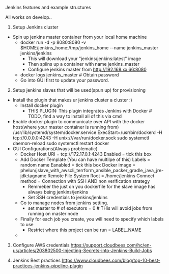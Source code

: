 Jenkins features and example structures

All works on develop..

1. Setup Jenkins cluster
  - Spin up jenkins master container from your local home machine
    - docker run -d -p 8080:8080 -v $HOME/jenkins_home:/tmp/jenkins_home --name jenkins_master jenkins/jenkins
      - This will download your "jenkins/jenkins:latest" image
      - Then spiins up a container with name jenkins_master  
      - Configure jenkins master from http://192.168.xx.66:8080
    - docker logs jenkins_master # Obtain password
    - Go into GUI first to update your password.

2. Setup jenkins slaves that will be used(spun up) for provisioning
  - Install the plugin that makes ur jenkins cluster a cluster :)
    - Install docker plugin
      - THIS PLUGIN: This plugin integrates Jenkins with Docker # TODO, find a way to install all of this via cmd
  - Enable docker plugin to communicate over API with the docker host(where your master container is running from)
        /usr/lib/systemd/system/docker.service
        ExecStart=/usr/bin/dockerd  -H tcp://0.0.0.0:4243 -H unix:///var/run/docker.sock
        sudo systemctl daemon-reload
        sudo systemctl restart docker
  - GUI Configurations(Always problematic)
    - Docker Host URI = tcp://172.17.0.1:4243
      Enabled = tick this box
    - Add Docker Template (You can have multilpe of this)
      Labels = random name
      Eanabled = tick this box
      Docker image =  phelun/jslave_with_awscli_terrform_ansible_packer_gradle_java_jre-jdk:tagname
      Remote File System Root = /home/jenkins
      Connect method = Connection with SSH AND non verification strategy
        - Remmeber the just on you dockerfile for the slave image has always being jenkins/jenkins
        - Set SSH credentials to jenkins/jenkins
    - Go to manage nodes from jenkins setting.
        - set master to 	# of executors = 0 # THis will avoid jobs from running on master node
    - Finally for each job you create, you will need to specify which labels to use
        - Restrict where this project can be run = LABEL_NAME
    -

3. Configure AWS credentials
https://support.cloudbees.com/hc/en-us/articles/203802500-Injecting-Secrets-into-Jenkins-Build-Jobs

4. Jenkins Best practices 
https://www.cloudbees.com/blog/top-10-best-practices-jenkins-pipeline-plugin
